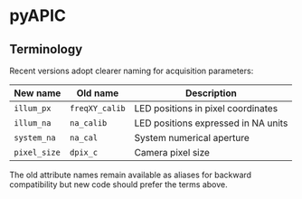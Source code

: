 # pyAPIC

## Terminology

Recent versions adopt clearer naming for acquisition parameters:

| New name   | Old name      | Description                            |
|------------|---------------|----------------------------------------|
| `illum_px` | `freqXY_calib`| LED positions in pixel coordinates     |
| `illum_na` | `na_calib`    | LED positions expressed in NA units    |
| `system_na`| `na_cal`      | System numerical aperture              |
| `pixel_size` | `dpix_c`    | Camera pixel size                      |

The old attribute names remain available as aliases for backward
compatibility but new code should prefer the terms above.
